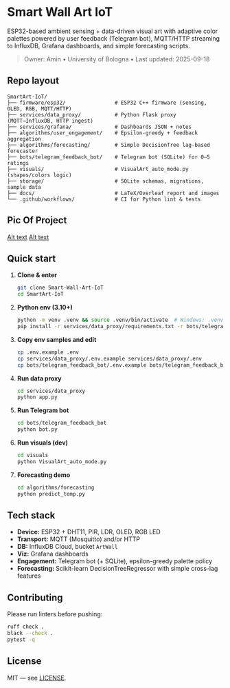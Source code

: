 # Smart Wall Art IoT

ESP32-based ambient sensing + data-driven visual art with adaptive color palettes powered by user feedback (Telegram bot), MQTT/HTTP streaming to InfluxDB, Grafana dashboards, and simple forecasting scripts.

> Owner: Amin • University of Bologna • Last updated: 2025-09-18

## Repo layout

```
SmartArt-IoT/
├── firmware/esp32/                # ESP32 C++ firmware (sensing, OLED, RGB, MQTT/HTTP)
├── services/data_proxy/           # Python Flask proxy (MQTT→InfluxDB, HTTP ingest)
├── services/grafana/              # Dashboards JSON + notes
├── algorithms/user_engagement/    # Epsilon-greedy + feedback aggregation
├── algorithms/forecasting/        # Simple DecisionTree lag-based forecaster
├── bots/telegram_feedback_bot/    # Telegram bot (SQLite) for 0–5 ratings
├── visuals/                       # VisualArt_auto_mode.py (shapes/colors logic)
├── storage/                       # SQLite schemas, migrations, sample data
├── docs/                          # LaTeX/Overleaf report and images
└── .github/workflows/             # CI for Python lint & tests
```
## Pic Of Project
[Alt text](path/to/11.jpg)
[Alt text](path/to/11.jpg)
## Quick start

1. **Clone & enter**  
   ```bash
   git clone Smart-Wall-Art-IoT
   cd SmartArt-IoT
   ```

2. **Python env (3.10+)**  
   ```bash
   python -m venv .venv && source .venv/bin/activate  # Windows: .venv\Scripts\activate
   pip install -r services/data_proxy/requirements.txt -r bots/telegram_feedback_bot/requirements.txt -r algorithms/forecasting/requirements.txt
   ```

3. **Copy env samples and edit**  
   ```bash
   cp .env.example .env
   cp services/data_proxy/.env.example services/data_proxy/.env
   cp bots/telegram_feedback_bot/.env.example bots/telegram_feedback_bot/.env
   ```

4. **Run data proxy**  
   ```bash
   cd services/data_proxy
   python app.py
   ```

5. **Run Telegram bot**  
   ```bash
   cd bots/telegram_feedback_bot
   python bot.py
   ```

6. **Run visuals (dev)**  
   ```bash
   cd visuals
   python VisualArt_auto_mode.py
   ```

7. **Forecasting demo**  
   ```bash
   cd algorithms/forecasting
   python predict_temp.py
   ```

## Tech stack

- **Device:** ESP32 + DHT11, PIR, LDR, OLED, RGB LED
- **Transport:** MQTT (Mosquitto) and/or HTTP
- **DB:** InfluxDB Cloud, bucket `ArtWall`
- **Viz:** Grafana dashboards
- **Engagement:** Telegram bot (+ SQLite), epsilon-greedy palette policy
- **Forecasting:** Scikit-learn DecisionTreeRegressor with simple cross-lag features

## Contributing

Please run linters before pushing:

```bash
ruff check .
black --check .
pytest -q
```

## License

MIT — see [LICENSE](LICENSE).
